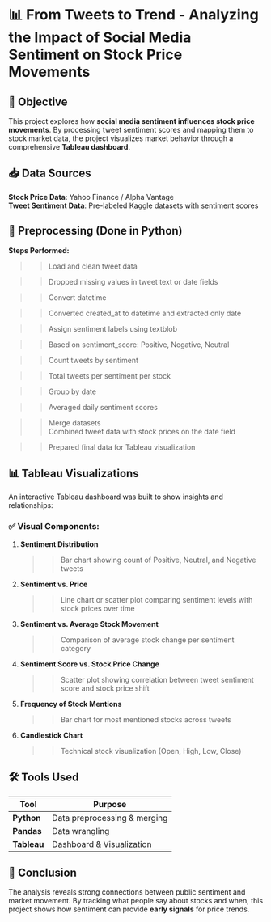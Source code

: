# 📊 From Tweets to Trend - Analyzing the Impact of Social Media Sentiment on Stock Price Movements

## 📌 Objective
This project explores how **social media sentiment influences stock price movements**. By processing tweet sentiment scores and mapping them to stock market data, the project visualizes market behavior through a comprehensive **Tableau dashboard**.

## 📥 Data Sources

  **Stock Price Data**: Yahoo Finance / Alpha Vantage <br>
  **Tweet Sentiment Data**: Pre-labeled Kaggle datasets with sentiment scores


## 🧹 Preprocessing (Done in Python)
**Steps Performed:**

>> Load and clean tweet data

>> Dropped missing values in tweet text or date fields

>> Convert datetime

>> Converted created_at to datetime and extracted only date

>> Assign sentiment labels using textblob

>> Based on sentiment_score: Positive, Negative, Neutral

>> Count tweets by sentiment

>> Total tweets per sentiment per stock

>> Group by date

>> Averaged daily sentiment scores

>> Merge datasets <br>
Combined tweet data with stock prices on the date field  

>> Prepared final data for Tableau visualization


## 📊 Tableau Visualizations

An interactive Tableau dashboard was built to show insights and relationships:

### ✅ Visual Components:

1. **Sentiment Distribution**

   >> Bar chart showing count of Positive, Neutral, and Negative tweets

2. **Sentiment vs. Price**

   >> Line chart or scatter plot comparing sentiment levels with stock prices over time

3. **Sentiment vs. Average Stock Movement**

   >> Comparison of average stock change per sentiment category

4. **Sentiment Score vs. Stock Price Change**

   >> Scatter plot showing correlation between tweet sentiment score and stock price shift

5. **Frequency of Stock Mentions**

   >> Bar chart for most mentioned stocks across tweets

6. **Candlestick Chart**

   >> Technical stock visualization (Open, High, Low, Close)



## 🛠️ Tools Used

| Tool        | Purpose                      |
| ----------- | ---------------------------- |
| **Python**  | Data preprocessing & merging |
| **Pandas**  | Data wrangling               |
| **Tableau** | Dashboard & Visualization    |



## 📌 Conclusion

The analysis reveals strong connections between public sentiment and market movement. By tracking what people say about stocks and when, this project shows how sentiment can provide **early signals** for price trends.




   





